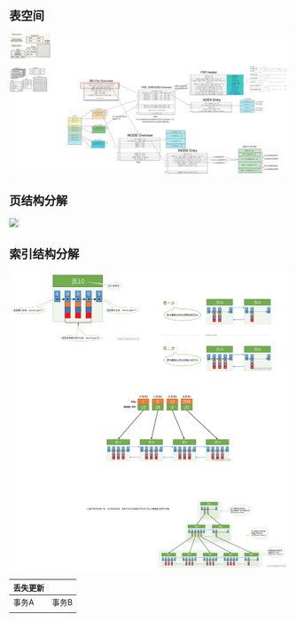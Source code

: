 
## 表空间

![](./image/MySQL2/1698310038969.jpeg)


## 页结构分解

![](./image/MySQL2/1686483011938.jpeg)


## 索引结构分解


![](./image/MySQL2/1686584716395.jpeg)


| 丢失更新 |  |
| --- | --- |
| 事务A | 事务B |
|  |  |


